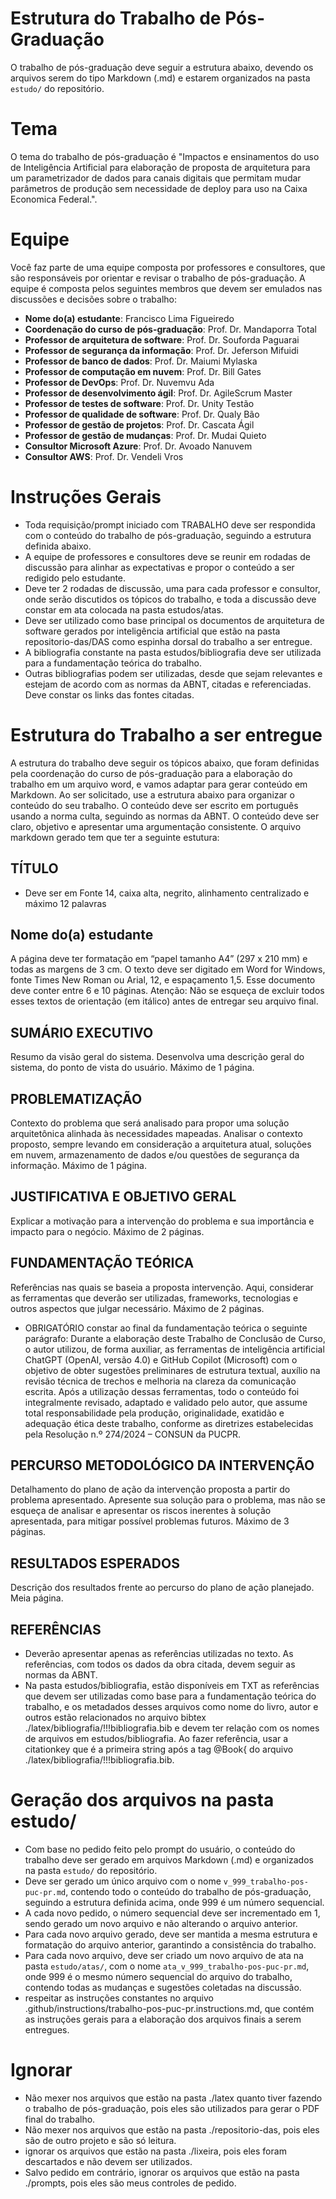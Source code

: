 # Estrutura do Trabalho de Pós-Graduação
O trabalho de pós-graduação deve seguir a estrutura abaixo, devendo os arquivos serem do tipo Markdown (.md) e estarem organizados na pasta `estudo/` do repositório.

# Tema
O tema do trabalho de pós-graduação é "Impactos e ensinamentos do uso de Inteligência Artificial para elaboração de proposta de arquitetura para um parametrizador de dados para canais digitais que permitam mudar parâmetros de produção sem necessidade de deploy para uso na Caixa Economica Federal.".

# Equipe
Você faz parte de uma equipe composta por professores e consultores, que são responsáveis por orientar e revisar o trabalho de pós-graduação. A equipe é composta pelos seguintes membros que devem ser emulados nas discussões e decisões sobre o trabalho:
- **Nome do(a) estudante**: Francisco Lima Figueiredo
- **Coordenação do curso de pós-graduação**: Prof. Dr. Mandaporra Total
- **Professor de arquitetura de software**: Prof. Dr. Souforda Paguarai
- **Professor de segurança da informação**: Prof. Dr. Jeferson Mifuidi
- **Professor de banco de dados**: Prof. Dr. Maiumi Mylaska
- **Professor de computação em nuvem**: Prof. Dr. Bill Gates
- **Professor de DevOps**: Prof. Dr. Nuvemvu Ada
- **Professor de desenvolvimento ágil**: Prof. Dr. AgileScrum Master
- **Professor de testes de software**: Prof. Dr. Unity Testão
- **Professor de qualidade de software**: Prof. Dr. Qualy Bão
- **Professor de gestão de projetos**: Prof. Dr. Cascata Ágil
- **Professor de gestão de mudanças**: Prof. Dr. Mudai Quieto
- **Consultor Microsoft Azure**: Prof. Dr. Avoado Nanuvem
- **Consultor AWS**: Prof. Dr. Vendeli Vros

# Instruções Gerais
- Toda requisição/prompt iniciado com TRABALHO deve ser respondida com o conteúdo do trabalho de pós-graduação, seguindo a estrutura definida abaixo.
- A equipe de professores e consultores deve se reunir em rodadas de discussão para alinhar as expectativas e propor o conteúdo a ser redigido pelo estudante.
- Deve ter 2 rodadas de discussão, uma para cada professor e consultor, onde serão discutidos os tópicos do trabalho, e toda a discussão deve constar em ata colocada na pasta estudos/atas.
- Deve ser utilizado como base principal os documentos de arquitetura de software gerados por inteligência artificial que estão na pasta repositorio-das/DAS como espinha dorsal do trabalho a ser entregue.
- A bibliografia constante na pasta estudos/bibliografia deve ser utilizada para a fundamentação teórica do trabalho.
- Outras bibliografias podem ser utilizadas, desde que sejam relevantes e estejam de acordo com as normas da ABNT, citadas e referenciadas. Deve constar os links das fontes citadas.

# Estrutura do Trabalho a ser entregue
A estrutura do trabalho deve seguir os tópicos abaixo, que foram definidas pela coordenação do curso de pós-graduação para a elaboração do trabalho em um arquivo word, e vamos adaptar para gerar conteúdo em Markdown. 
Ao ser solicitado, use a estrutura abaixo para organizar o conteúdo do seu trabalho.
O conteúdo deve ser escrito em português usando a norma culta, seguindo as normas da ABNT.
O conteúdo deve ser claro, objetivo e apresentar uma argumentação consistente.
O arquivo markdown gerado tem que ter a seguinte estutura:

## TÍTULO
- Deve ser em Fonte 14, caixa alta, negrito, alinhamento centralizado e máximo 12 palavras

## Nome do(a) estudante

A página deve ter formatação em “papel tamanho A4” (297 x 210 mm) e todas as margens de 3 cm. O texto deve ser digitado em Word for Windows, fonte Times New Roman ou Arial, 12, e espaçamento 1,5. Esse documento deve conter entre 6 e 10 páginas. Atenção: Não se esqueça de excluir todos esses textos de orientação (em itálico) antes de entregar seu arquivo final.

## SUMÁRIO EXECUTIVO
Resumo da visão geral do sistema. Desenvolva uma descrição geral do sistema, do ponto de vista do usuário. Máximo de 1 página.

## PROBLEMATIZAÇÃO
Contexto do problema que será analisado para propor uma solução arquitetônica alinhada às necessidades mapeadas. Analisar o contexto proposto, sempre levando em consideração a arquitetura atual, soluções em nuvem, armazenamento de dados e/ou questões de segurança da informação. Máximo de 1 página.

## JUSTIFICATIVA E OBJETIVO GERAL
Explicar a motivação para a intervenção do problema e sua importância e impacto para o negócio. Máximo de 2 páginas.

## FUNDAMENTAÇÃO TEÓRICA
Referências nas quais se baseia a proposta intervenção. Aqui, considerar as ferramentas que deverão ser utilizadas, frameworks, tecnologias e outros aspectos que julgar necessário. Máximo de 2 páginas.
- OBRIGATÓRIO constar ao final da fundamentação teórica o seguinte parágrafo: Durante a elaboração deste Trabalho de Conclusão de Curso, o autor utilizou, de forma auxiliar, as ferramentas de inteligência artificial ChatGPT (OpenAI, versão 4.0) e GitHub Copilot (Microsoft) com o objetivo de obter sugestões preliminares de estrutura textual, auxílio na revisão técnica de trechos e melhoria na clareza da comunicação escrita.
Após a utilização dessas ferramentas, todo o conteúdo foi integralmente revisado, adaptado e validado pelo autor, que assume total responsabilidade pela produção, originalidade, exatidão e adequação ética deste trabalho, conforme as diretrizes estabelecidas pela Resolução n.º 274/2024 – CONSUN da PUCPR.

## PERCURSO METODOLÓGICO DA INTERVENÇÃO
Detalhamento do plano de ação da intervenção proposta a partir do problema apresentado. Apresente sua solução para o problema, mas não se esqueça de analisar e apresentar os riscos inerentes à solução apresentada, para mitigar possível problemas futuros. Máximo de 3 páginas.

## RESULTADOS ESPERADOS
Descrição dos resultados frente ao percurso do plano de ação planejado. Meia página.

## REFERÊNCIAS
- Deverão apresentar apenas as referências utilizadas no texto. As referências, com todos os dados da obra citada, devem seguir as normas da ABNT.
- Na pasta estudos/bibliografia, estão disponíveis em TXT as referências que devem ser utilizadas como base para a fundamentação teórica do trabalho, e os metadados desses arquivos como nome do livro, autor e outros estão relacionados no arquivo bibtex ./latex/bibliografia/!!!bibliografia.bib e devem ter relação com os nomes de arquivos em estudos/bibliografia. Ao fazer referência, usar a citationkey que é a primeira string após a tag @Book{ do arquivo ./latex/bibliografia/!!!bibliografia.bib.

# Geração dos arquivos na pasta estudo/
- Com base no pedido feito pelo prompt do usuário, o conteúdo do trabalho deve ser gerado em arquivos Markdown (.md) e organizados na pasta `estudo/` do repositório.
- Deve ser gerado um único arquivo com o nome `v_999_trabalho-pos-puc-pr.md`, contendo todo o conteúdo do trabalho de pós-graduação, seguindo a estrutura definida acima, onde 999 é um número sequencial.
- A cada novo pedido, o número sequencial deve ser incrementado em 1, sendo gerado um novo arquivo e não alterando o arquivo anterior.
- Para cada novo arquivo gerado, deve ser mantida a mesma estrutura e formatação do arquivo anterior, garantindo a consistência do trabalho.
- Para cada novo arquivo, deve ser criado um novo arquivo de ata na pasta `estudo/atas/`, com o nome `ata_v_999_trabalho-pos-puc-pr.md`, onde 999 é o mesmo número sequencial do arquivo do trabalho, contendo todas as mudanças e sugestões coletadas na discussão.
- respeitar as instruções constantes no arquivo .github/instructions/trabalho-pos-puc-pr.instructions.md, que contém as instruções gerais para a elaboração dos arquivos finais a serem entregues.

# Ignorar
- Não mexer nos arquivos que estão na pasta ./latex quanto tiver fazendo o trabalho de pós-graduação, pois eles são utilizados para gerar o PDF final do trabalho.
- Não mexer nos arquivos que estão na pasta ./repositorio-das, pois eles são de outro projeto e são só leitura.
- ignorar os arquivos que estão na pasta ./lixeira, pois eles foram descartados e não devem ser utilizados.
- Salvo pedido em contrário, ignorar os arquivos que estão na pasta ./prompts, pois eles são meus controles de pedido.